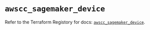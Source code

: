 # `awscc_sagemaker_device`

Refer to the Terraform Registory for docs: [`awscc_sagemaker_device`](https://registry.terraform.io/providers/hashicorp/awscc/0.70.0/docs/resources/sagemaker_device).

